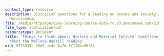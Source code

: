 ```yaml
---
content_type: resource
description: Discussion questions for a reading on houses and society in Pompeii and
  Herculaneum.
file: /media/https%3A/open-learning-course-data-rc.s3.amazonaws.com/21h-991-theories-and-methods-in-the-study-of-history-fall-2014/5713035b25d9ae4d0a7d67118be05f84_MIT21H_991F14_HistoryMat.pdf
file_type: application/pdf
resourcetype: Document
title: 'Things to think about: History and Material Culture: Questions from Will Broadhead
  about the Wallace-Hadrill reading'
uid: 5713035b-25d9-ae4d-0a7d-67118be05f84
---
```

